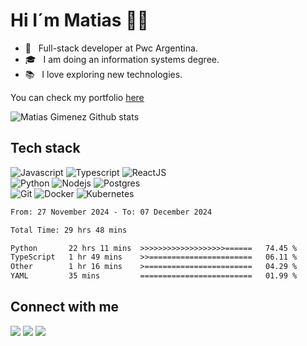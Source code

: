 # Hi I´m Matias 👋🏽

-   💼 &nbsp; Full-stack developer at Pwc Argentina.
-   🎓 &nbsp; I am doing an information systems degree.
-   📚 &nbsp; I love exploring new technologies.

You can check my portfolio <a href="https://matiasgimenez.vercel.app/">here</a>

<img src='https://github-readme-stats.vercel.app/api?username=matiagimenez&show_icons=true&theme=tokyonight&border_radius=5&include_all_commits=true&count_private=true&card_width=400&hide_border=true' alt="Matias Gimenez Github stats">

## Tech stack

![Javascript](https://img.shields.io/badge/JavaScript-F7DF1E.svg?style=for-the-badge&logo=javascript&logoColor=white)
![Typescript](https://img.shields.io/badge/TypeScript-007ACC?style=for-the-badge&logo=typescript&logoColor=white)
![ReactJS](https://img.shields.io/badge/-ReactJS-%2361DAFB?style=for-the-badge&logo=react&logoColor=white)
<br/>
![Python](https://img.shields.io/badge/python-3670A0?style=for-the-badge&logo=python&logoColor=ffdd54)
![Nodejs](https://img.shields.io/badge/Node.js-43853D.svg?style=for-the-badge&logo=node.js&logoColor=white)
![Postgres](https://img.shields.io/badge/PostgreSQL-316192?style=for-the-badge&logo=postgresql&logoColor=white)
<br/>
![Git](https://img.shields.io/badge/GIT-E44C30?style=for-the-badge&logo=git&logoColor=white)
![Docker](https://img.shields.io/badge/Docker-2CA5E0?style=for-the-badge&logo=docker&logoColor=white)
![Kubernetes](https://img.shields.io/badge/kubernetes-%23326ce5.svg?style=for-the-badge&logo=kubernetes&logoColor=white)

<!--START_SECTION:waka-->

```txt
From: 27 November 2024 - To: 07 December 2024

Total Time: 29 hrs 48 mins

Python       22 hrs 11 mins  >>>>>>>>>>>>>>>>>>>======   74.45 %
TypeScript   1 hr 49 mins    >>=======================   06.11 %
Other        1 hr 16 mins    >========================   04.29 %
YAML         35 mins         =========================   01.99 %
```

<!--END_SECTION:waka-->

## Connect with me

<p>
<a href="https://www.linkedin.com/in/matiagimenez"><img src="https://img.shields.io/badge/LinkedIn-0077B5?style=for-the-badge&logo=linkedin&logoColor=white"/></a>
<a href="https://www.github.com/matiagimenez"><img src="https://img.shields.io/badge/GitHub-100000?style=for-the-badge&logo=github&logoColor=white"/></a>
<a href="https://www.codewars.com/users/m4tias"><img src="https://img.shields.io/badge/Codewars-B1361E?style=for-the-badge&logo=Codewars&logoColor=white"/></a>
</p>
